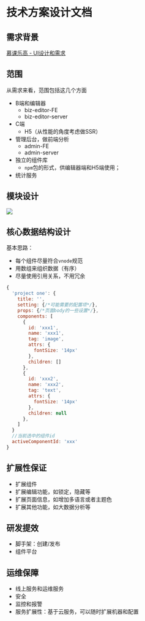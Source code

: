 # 技术方案设计文档
## 需求背景

[慕课乐高 - UI设计和需求](https://www.yuque.com/books/share/af79538c-09eb-4ddd-bfb7-599816c233bf)

## 范围
从需求来看，范围包括这几个方面
- B端和编辑器
  - biz-editor-FE
  - biz-editor-server
- C端
  - H5（从性能的角度考虑做SSR）
- 管理后台，做前端分析
  - admin-FE
  - admin-server
- 独立的组件库
  - `npm`包的形式，供编辑器端和H5端使用；
- 统计服务

## 模块设计

![](http://imooc-lego-homework.oss-cn-hangzhou.aliyuncs.com/docs/pages/Beyond/images/%E6%A8%A1%E5%9D%97%E5%85%B3%E7%B3%BB%E5%9B%BE.jpg)


## 核心数据结构设计
基本思路：
- 每个组件尽量符合`vnode`规范
- 用数组来组织数据（有序）
- 尽量使用引用关系，不用冗余

```javascript
{
  'project one': {
    title: '',
    setting: {/*可能需要的配置项*/},
    props: {/*页面body的一些设置*/},
    components: [
      {
        id: 'xxx1',
        name: 'xxx1',
        tag: 'image',
        attrs: {
          fontSize: '14px'
        },
        children: []
      },
      {
        id: 'xxx2',
        name: 'xxx2',
        tag: 'text',
        attrs: {
          fontSize: '14px'
        },
        children: null
      },
    ]
  }
  //当前选中的组件id
  activeComponentId: 'xxx'
}
```

## 扩展性保证
- 扩展组件
- 扩展编辑功能，如锁定，隐藏等
- 扩展页面信息，如增加多语言或者主题色
- 扩展其他功能，如大数据分析等
  

## 研发提效
- 脚手架：创建/发布
- 组件平台


## 运维保障
- 线上服务和运维服务
- 安全
- 监控和报警
- 服务扩展性：基于云服务，可以随时扩展机器和配置



